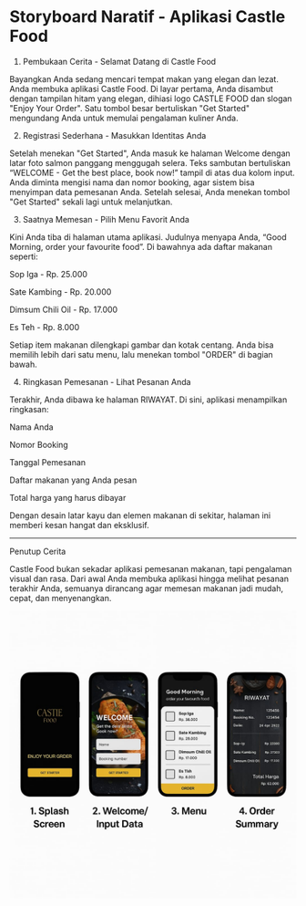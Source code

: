 # Storyboard Naratif - Aplikasi Castle Food

1. Pembukaan Cerita - Selamat Datang di Castle Food

Bayangkan Anda sedang mencari tempat makan yang elegan dan lezat. Anda membuka aplikasi Castle Food. Di layar pertama, Anda disambut dengan tampilan hitam yang elegan, dihiasi logo CASTLE FOOD dan slogan "Enjoy Your Order". Satu tombol besar bertuliskan "Get Started" mengundang Anda untuk memulai pengalaman kuliner Anda.

2. Registrasi Sederhana - Masukkan Identitas Anda

Setelah menekan "Get Started", Anda masuk ke halaman Welcome dengan latar foto salmon panggang menggugah selera. Teks sambutan bertuliskan “WELCOME - Get the best place, book now!” tampil di atas dua kolom input. Anda diminta mengisi nama dan nomor booking, agar sistem bisa menyimpan data pemesanan Anda. Setelah selesai, Anda menekan tombol "Get Started" sekali lagi untuk melanjutkan.

3. Saatnya Memesan - Pilih Menu Favorit Anda

Kini Anda tiba di halaman utama aplikasi. Judulnya menyapa Anda, “Good Morning, order your favourite food”. Di bawahnya ada daftar makanan seperti:

Sop Iga - Rp. 25.000

Sate Kambing - Rp. 20.000

Dimsum Chili Oil - Rp. 17.000

Es Teh - Rp. 8.000


Setiap item makanan dilengkapi gambar dan kotak centang. Anda bisa memilih lebih dari satu menu, lalu menekan tombol "ORDER" di bagian bawah.

4. Ringkasan Pemesanan - Lihat Pesanan Anda

Terakhir, Anda dibawa ke halaman RIWAYAT. Di sini, aplikasi menampilkan ringkasan:

Nama Anda

Nomor Booking

Tanggal Pemesanan

Daftar makanan yang Anda pesan

Total harga yang harus dibayar


Dengan desain latar kayu dan elemen makanan di sekitar, halaman ini memberi kesan hangat dan eksklusif.


---

Penutup Cerita

Castle Food bukan sekadar aplikasi pemesanan makanan, tapi pengalaman visual dan rasa. Dari awal Anda membuka aplikasi hingga melihat pesanan terakhir Anda, semuanya dirancang agar memesan makanan jadi mudah, cepat, dan menyenangkan.

![image alt](https://github.com/rizkiandri/UTS-webdinamis/blob/497e823f6cea5cdf5cd40d46c793302d03d54629/WhatsApp%20Image%202025-05-19%20at%2015.19.11_0f19b93a.jpg)

